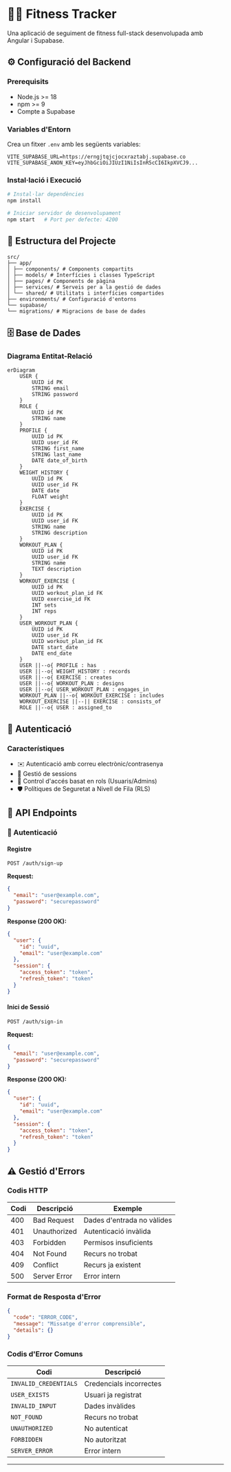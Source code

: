 # 🏋️‍♂️ Fitness Tracker

Una aplicació de seguiment de fitness full-stack desenvolupada amb Angular i Supabase.

## ⚙️ Configuració del Backend

### Prerequisits
- Node.js >= 18
- npm >= 9
- Compte a Supabase

### Variables d'Entorn

Crea un fitxer `.env` amb les següents variables:

```env
VITE_SUPABASE_URL=https://erngjtqjcjocxraztabj.supabase.co
VITE_SUPABASE_ANON_KEY=eyJhbGciOiJIUzI1NiIsInR5cCI6IkpXVCJ9...
```

### Instal·lació i Execució

```bash
# Instal·lar dependències
npm install

# Iniciar servidor de desenvolupament
npm start   # Port per defecte: 4200
```

## 📁 Estructura del Projecte

```
src/
├── app/
│ ├── components/ # Components compartits
│ ├── models/ # Interfícies i classes TypeScript
│ ├── pages/ # Components de pàgina
│ ├── services/ # Serveis per a la gestió de dades
│ └── shared/ # Utilitats i interfícies compartides
├── environments/ # Configuració d'entorns
└── supabase/
└── migrations/ # Migracions de base de dades
```


## 🗄️ Base de Dades

### Diagrama Entitat-Relació

```mermaid
erDiagram
    USER {
        UUID id PK
        STRING email
        STRING password
    }
    ROLE {
        UUID id PK
        STRING name
    }
    PROFILE {
        UUID id PK
        UUID user_id FK
        STRING first_name
        STRING last_name
        DATE date_of_birth
    }
    WEIGHT_HISTORY {
        UUID id PK
        UUID user_id FK
        DATE date
        FLOAT weight
    }
    EXERCISE {
        UUID id PK
        UUID user_id FK
        STRING name
        STRING description
    }
    WORKOUT_PLAN {
        UUID id PK
        UUID user_id FK
        STRING name
        TEXT description
    }
    WORKOUT_EXERCISE {
        UUID id PK
        UUID workout_plan_id FK
        UUID exercise_id FK
        INT sets
        INT reps
    }
    USER_WORKOUT_PLAN {
        UUID id PK
        UUID user_id FK
        UUID workout_plan_id FK
        DATE start_date
        DATE end_date
    }
    USER ||--o{ PROFILE : has
    USER ||--o{ WEIGHT_HISTORY : records
    USER ||--o{ EXERCISE : creates
    USER ||--o{ WORKOUT_PLAN : designs
    USER ||--o{ USER_WORKOUT_PLAN : engages_in
    WORKOUT_PLAN ||--o{ WORKOUT_EXERCISE : includes
    WORKOUT_EXERCISE ||--|| EXERCISE : consists_of
    ROLE ||--o{ USER : assigned_to
```

## 🔐 Autenticació

### Característiques
- ✉️ Autenticació amb correu electrònic/contrasenya
- 🔄 Gestió de sessions
- 👥 Control d'accés basat en rols (Usuaris/Admins)
- 🛡️ Polítiques de Seguretat a Nivell de Fila (RLS)

## 🔌 API Endpoints

### 🔑 Autenticació

#### Registre
```http
POST /auth/sign-up
```

**Request:**
```json
{
  "email": "user@example.com",
  "password": "securepassword"
}
```

**Response (200 OK):**
```json
{
  "user": {
    "id": "uuid",
    "email": "user@example.com"
  },
  "session": {
    "access_token": "token",
    "refresh_token": "token"
  }
}
```

#### Inici de Sessió
```http
POST /auth/sign-in
```

**Request:**
```json
{
  "email": "user@example.com",
  "password": "securepassword"
}
```

**Response (200 OK):**
```json
{
  "user": {
    "id": "uuid",
    "email": "user@example.com"
  },
  "session": {
    "access_token": "token",
    "refresh_token": "token"
  }
}
```

## ⚠️ Gestió d'Errors

### Codis HTTP

| Codi | Descripció | Exemple |
|------|------------|---------|
| 400 | Bad Request | Dades d'entrada no vàlides |
| 401 | Unauthorized | Autenticació invàlida |
| 403 | Forbidden | Permisos insuficients |
| 404 | Not Found | Recurs no trobat |
| 409 | Conflict | Recurs ja existent |
| 500 | Server Error | Error intern |

### Format de Resposta d'Error
```json
{
  "code": "ERROR_CODE",
  "message": "Missatge d'error comprensible",
  "details": {}
}
```

### Codis d'Error Comuns

| Codi | Descripció |
|------|------------|
| `INVALID_CREDENTIALS` | Credencials incorrectes |
| `USER_EXISTS` | Usuari ja registrat |
| `INVALID_INPUT` | Dades invàlides |
| `NOT_FOUND` | Recurs no trobat |
| `UNAUTHORIZED` | No autenticat |
| `FORBIDDEN` | No autoritzat |
| `SERVER_ERROR` | Error intern |

---
